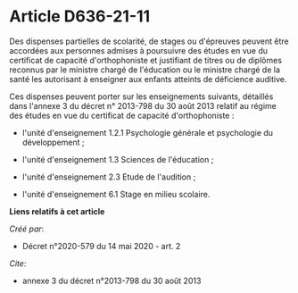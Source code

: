 # Article D636-21-11

Des dispenses partielles de scolarité, de stages ou d'épreuves peuvent être accordées aux personnes admises à poursuivre des
études en vue du certificat de capacité d'orthophoniste et justifiant de titres ou de diplômes reconnus par le ministre
chargé de l'éducation ou le ministre chargé de la santé les autorisant à enseigner aux enfants atteints de déficience
auditive.

Ces dispenses peuvent porter sur les enseignements suivants, détaillés dans l'annexe 3 du décret n° 2013-798 du 30 août 2013
relatif au régime des études en vue du certificat de capacité d'orthophoniste :

- l'unité d'enseignement 1.2.1 Psychologie générale et psychologie du développement ;

- l'unité d'enseignement 1.3 Sciences de l'éducation ;

- l'unité d'enseignement 2.3 Etude de l'audition ;

- l'unité d'enseignement 6.1 Stage en milieu scolaire.

**Liens relatifs à cet article**

_Créé par_:

  - Décret n°2020-579 du 14 mai 2020 - art. 2

_Cite_:

  - annexe 3 du décret n°2013-798 du 30 août 2013
